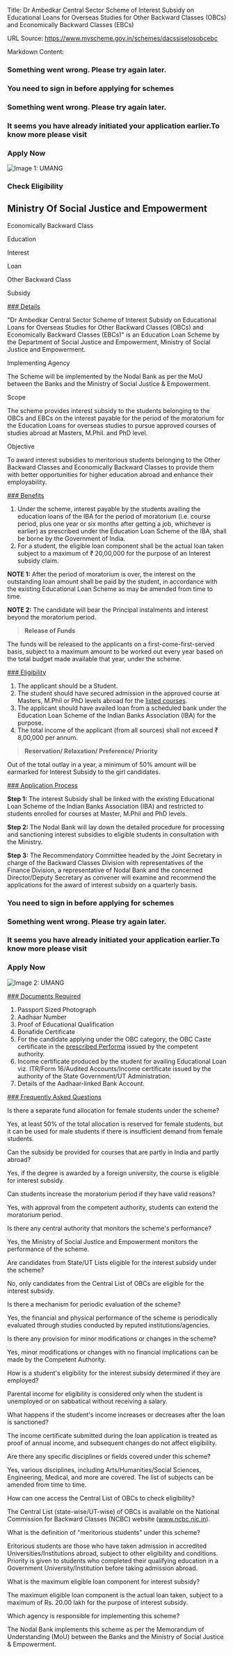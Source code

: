 Title: Dr Ambedkar Central Sector Scheme of Interest Subsidy on Educational Loans for Overseas Studies for Other Backward Classes (OBCs) and Economically Backward Classes (EBCs)

URL Source: https://www.myscheme.gov.in/schemes/dacssiselosobcebc

Markdown Content:
### Something went wrong. Please try again later.

### 

### You need to sign in before applying for schemes

### Something went wrong. Please try again later.

### It seems you have already initiated your application earlier.To know more please visit

### Apply Now

![Image 1: UMANG](https://www.myscheme.gov.in/schemes/dacssiselosobcebc)

### Check Eligibility

Ministry Of Social Justice and Empowerment
------------------------------------------

Economically Backward Class

Education

Interest

Loan

Other Backward Class

Subsidy

[### Details](https://www.myscheme.gov.in/schemes/dacssiselosobcebc#details)

"Dr Ambedkar Central Sector Scheme of Interest Subsidy on Educational Loans for Overseas Studies for Other Backward Classes (OBCs) and Economically Backward Classes (EBCs)" is an Education Loan Scheme by the Department of Social Justice and Empowerment, Ministry of Social Justice and Empowerment.

Implementing Agency

The Scheme will be implemented by the Nodal Bank as per the MoU between the Banks and the Ministry of Social Justice & Empowerment.

Scope

The scheme provides interest subsidy to the students belonging to the OBCs and EBCs on the interest payable for the period of the moratorium for the Education Loans for overseas studies to pursue approved courses of studies abroad at Masters, M.Phil. and PhD level.

Objective

To award interest subsidies to meritorious students belonging to the Other Backward Classes and Economically Backward Classes to provide them with better opportunities for higher education abroad and enhance their employability.

[### Benefits](https://www.myscheme.gov.in/schemes/dacssiselosobcebc#benefits)

1.  Under the scheme, interest payable by the students availing the education loans of the IBA for the period of moratorium (i.e. course period, plus one year or six months after getting a job, whichever is earlier) as prescribed under the Education Loan Scheme of the IBA, shall be borne by the Government of India.
2.  For a student, the eligible loan component shall be the actual loan taken subject to a maximum of ₹ 20,00,000 for the purpose of an Interest subsidy claim.

**NOTE 1:** After the period of moratorium is over, the interest on the outstanding loan amount shall be paid by the student, in accordance with the existing Educational Loan Scheme as may be amended from time to time.

**NOTE 2:** The candidate will bear the Principal instalments and interest beyond the moratorium period.

> **Release of Funds**

The funds will be released to the applicants on a first-come-first-served basis, subject to a maximum amount to be worked out every year based on the total budget made available that year, under the scheme.

[### Eligibility](https://www.myscheme.gov.in/schemes/dacssiselosobcebc#eligibility)

1.  The applicant should be a Student.
2.  The student should have secured admission in the approved course at Masters, M.Phil or PhD levels abroad for the [listed courses](https://socialjustice.gov.in/writereaddata/UploadFile/Guidelines%20ISEL%20Scheme%20/(wef%2001%20Oct%202017/).pdf).
3.  The applicant should have availed loan from a scheduled bank under the Education Loan Scheme of the Indian Banks Association (IBA) for the purpose.
4.  The total income of the applicant (from all sources) shall not exceed ₹ 8,00,000 per annum.

> **Reservation/ Relaxation/ Preference/ Priority**

Out of the total outlay in a year, a minimum of 50% amount will be earmarked for Interest Subsidy to the girl candidates.

[### Application Process](https://www.myscheme.gov.in/schemes/dacssiselosobcebc#application-process)

**Step 1:** The interest Subsidy shall be linked with the existing Educational Loan Scheme of the Indian Banks Association (IBA) and restricted to students enrolled for courses at Master, M.Phil and PhD levels.

**Step 2:** The Nodal Bank will lay down the detailed procedure for processing and sanctioning interest subsidies to eligible students in consultation with the Ministry.

**Step 3:** The Recommendatory Committee headed by the Joint Secretary in charge of the Backward Classes Division with representatives of the Finance Division, a representative of Nodal Bank and the concerned Director/Deputy Secretary as convener will examine and recommend the applications for the award of interest subsidy on a quarterly basis.

### You need to sign in before applying for schemes

### Something went wrong. Please try again later.

### It seems you have already initiated your application earlier.To know more please visit

### Apply Now

![Image 2: UMANG](https://www.myscheme.gov.in/schemes/dacssiselosobcebc)

[### Documents Required](https://www.myscheme.gov.in/schemes/dacssiselosobcebc#documents-required)

1.  Passport Sized Photograph
2.  Aadhaar Number
3.  Proof of Educational Qualification
4.  Bonafide Certificate
5.  For the candidate applying under the OBC category, the OBC Caste certificate in the [prescribed Performa](https://socialjustice.gov.in/writereaddata/UploadFile/Guidelines%20ISEL%20Scheme%20/(wef%2001%20Oct%202017/).pdf) issued by the competent authority.
6.  Income certificate produced by the student for availing Educational Loan viz. ITR/Form 16/Audited Accounts/Income certificate issued by the authority of the State Government/UT Administration.
7.  Details of the Aadhaar-linked Bank Account.

[### Frequently Asked Questions](https://www.myscheme.gov.in/schemes/dacssiselosobcebc#faqs)

Is there a separate fund allocation for female students under the scheme?

Yes, at least 50% of the total allocation is reserved for female students, but it can be used for male students if there is insufficient demand from female students.

Can the subsidy be provided for courses that are partly in India and partly abroad?

Yes, if the degree is awarded by a foreign university, the course is eligible for interest subsidy.

Can students increase the moratorium period if they have valid reasons?

Yes, with approval from the competent authority, students can extend the moratorium period.

Is there any central authority that monitors the scheme's performance?

Yes, the Ministry of Social Justice and Empowerment monitors the performance of the scheme.

Are candidates from State/UT Lists eligible for the interest subsidy under the scheme?

No, only candidates from the Central List of OBCs are eligible for the interest subsidy.

Is there a mechanism for periodic evaluation of the scheme?

Yes, the financial and physical performance of the scheme is periodically evaluated through studies conducted by reputed institutions/agencies.

Is there any provision for minor modifications or changes in the scheme?

Yes, minor modifications or changes with no financial implications can be made by the Competent Authority.

How is a student's eligibility for the interest subsidy determined if they are employed?

Parental income for eligibility is considered only when the student is unemployed or on sabbatical without receiving a salary.

What happens if the student's income increases or decreases after the loan is sanctioned?

The income certificate submitted during the loan application is treated as proof of annual income, and subsequent changes do not affect eligibility.

Are there any specific disciplines or fields covered under this scheme?

Yes, various disciplines, including Arts/Humanities/Social Sciences, Engineering, Medical, and more are covered. The list of subjects can be amended from time to time.

How can one access the Central List of OBCs to check eligibility?

The Central List (state-wise/UT-wise) of OBCs is available on the National Commission for Backward Classes (NCBC) website (www.ncbc.nic.in).

What is the definition of "meritorious students" under this scheme?

Eritorious students are those who have taken admission in accredited Universities/Institutions abroad, subject to other eligibility and conditions. Priority is given to students who completed their qualifying education in a Government University/Institution before taking admission abroad.

What is the maximum eligible loan component for interest subsidy?

The maximum eligible loan component is the actual loan taken, subject to a maximum of Rs. 20.00 lakh for the purpose of interest subsidy.

Which agency is responsible for implementing this scheme?

The Nodal Bank implements this scheme as per the Memorandum of Understanding (MoU) between the Banks and the Ministry of Social Justice & Empowerment.
